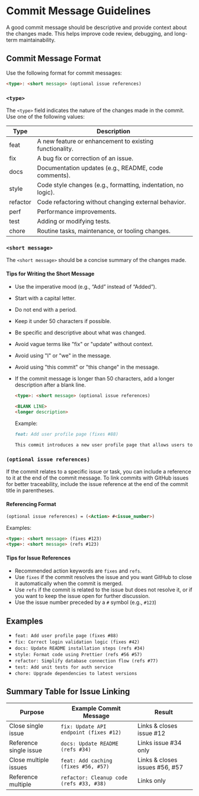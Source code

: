 # Commit Message Guidelines

A good commit message should be descriptive and provide context about the changes made. This helps improve code review, debugging, and long-term maintainability.

## Commit Message Format

Use the following format for commit messages:

```md
<type>: <short message> (optional issue references)
```

### `<type>`

The `<type>` field indicates the nature of the changes made in the commit. Use one of the following values:

| Type     | Description                                                   |
| -------- | ------------------------------------------------------------- |
| feat     | A new feature or enhancement to existing functionality.       |
| fix      | A bug fix or correction of an issue.                          |
| docs     | Documentation updates (e.g., README, code comments).          |
| style    | Code style changes (e.g., formatting, indentation, no logic). |
| refactor | Code refactoring without changing external behavior.          |
| perf     | Performance improvements.                                     |
| test     | Adding or modifying tests.                                    |
| chore    | Routine tasks, maintenance, or tooling changes.               |

### `<short message>`

The `<short message>` should be a concise summary of the changes made.

#### Tips for Writing the Short Message

- Use the imperative mood (e.g., “Add” instead of “Added”).
- Start with a capital letter.
- Do not end with a period.
- Keep it under 50 characters if possible.
- Be specific and descriptive about what was changed.
- Avoid vague terms like "fix" or "update" without context.
- Avoid using "I" or "we" in the message.
- Avoid using "this commit" or "this change" in the message.
- If the commit message is longer than 50 characters, add a longer description after a blank line.

  ```md
  <type>: <short message> (optional issue references)

  <BLANK LINE>
  <longer description>
  ```

  Example:

  ```md
  feat: Add user profile page (fixes #88)

  This commit introduces a new user profile page that allows users to view and edit their profile information.
  ```

### `(optional issue references)`

If the commit relates to a specific issue or task, you can include a reference to it at the end of the commit message. To link commits with GitHub issues for better traceability, include the issue reference at the end of the commit title in parentheses.

#### Referencing Format

```md
(optional issue references) = (<Action> #<issue_number>)
```

Examples:

```md
<type>: <short message> (fixes #123)
<type>: <short message> (refs #123)
```

#### Tips for Issue References

- Recommended action keywords are `fixes` and `refs`.
- Use `fixes` if the commit resolves the issue and you want GitHub to close it automatically when the commit is merged.
- Use `refs` if the commit is related to the issue but does not resolve it, or if you want to keep the issue open for further discussion.
- Use the issue number preceded by a `#` symbol (e.g., `#123`)

## Examples

- `feat: Add user profile page (fixes #88)`
- `fix: Correct login validation logic (fixes #42)`
- `docs: Update README installation steps (refs #34)`
- `style: Format code using Prettier (refs #56 #57)`
- `refactor: Simplify database connection flow (refs #77)`
- `test: Add unit tests for auth service`
- `chore: Upgrade dependencies to latest versions`

## Summary Table for Issue Linking

| Purpose                | Example Commit Message                   | Result                         |
| ---------------------- | ---------------------------------------- | ------------------------------ |
| Close single issue     | `fix: Update API endpoint (fixes #12)`   | Links & closes issue #12       |
| Reference single issue | `docs: Update README (refs #34)`         | Links issue #34 only           |
| Close multiple issues  | `feat: Add caching (fixes #56, #57)`     | Links & closes issues #56, #57 |
| Reference multiple     | `refactor: Cleanup code (refs #33, #38)` | Links only                     |
